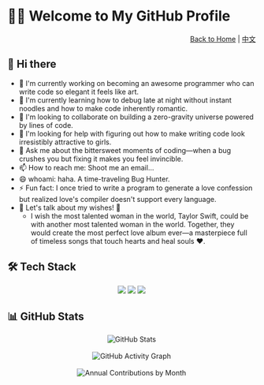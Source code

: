 <!-- English version -->
# 👨‍💻 Welcome to My GitHub Profile

<div align="right">
  <a href="README.md">Back to Home</a> | <a href="README.zh.md">中文</a>
</div>

## 👋 Hi there

- 🔭 I'm currently working on becoming an awesome programmer who can write code so elegant it feels like art.  
- 🌱 I'm currently learning how to debug late at night without instant noodles and how to make code inherently romantic.  
- 👯 I'm looking to collaborate on building a zero-gravity universe powered by lines of code.  
- 🤔 I'm looking for help with figuring out how to make writing code look irresistibly attractive to girls.  
- 💬 Ask me about the bittersweet moments of coding—when a bug crushes you but fixing it makes you feel invincible.  
- 📫 How to reach me: Shoot me an email...  
- 😄 whoami: haha. A time-traveling Bug Hunter.  
- ⚡ Fun fact: I once tried to write a program to generate a love confession but realized love's compiler doesn't support every language.
- 🌟 Let's talk about my wishes! 🌟
  - I wish the most talented woman in the world, Taylor Swift, could be with another most talented woman in the world. Together, they would create the most perfect love album ever—a masterpiece full of timeless songs that touch hearts and heal souls ❤️.

## 🛠️ Tech Stack

<div align="center">
  <span>
    <img src="https://img.shields.io/badge/-Python-3776AB?style=flat-square&logo=python&logoColor=white" />
    <img src="https://img.shields.io/badge/-Next.js-000000?style=flat-square&logo=next.js&logoColor=white" />
    <img src="https://img.shields.io/badge/-Flutter-02569B?style=flat-square&logo=flutter&logoColor=white" />
  </span>
</div>

## 📊 GitHub Stats

<div align="center">
  <!-- GitHub Stats Card -->
  <img src="https://github-readme-stats.vercel.app/api?username=BEstaff&show_icons=true&theme=radical" alt="GitHub Stats" />
  <br><br>
  
  <!-- GitHub Activity Graph - Black background with purple lines -->
  <img src="https://github-readme-activity-graph.vercel.app/graph?username=BEstaff&bg_color=000000&color=9e4c98&line=9e4c98&point=DA61D5&area=true&hide_border=true" alt="GitHub Activity Graph" />
  <br><br>
  
  <!-- Annual Contribution Statistics -->
  <img src="https://github-profile-summary-cards.vercel.app/api/cards/profile-details?username=BEstaff&theme=monokai" alt="Annual Contributions by Month" />
</div>
